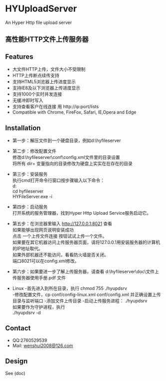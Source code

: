 # HYUploadServer
An Hyper Http file upload server

## 高性能HTTP文件上传服务器

## Features
- 大文件HTTP上传，文件大小不受限制
- HTTP上传断点续传支持
- 支持HTML5浏览器上传进度显示
- 支持IE8及以下浏览器上传进度显示
- 支持1000个实时并发连接
- 无缓冲即时写入
- 支持查看客户在线连接 用 http://ip:port/lists 
- Compatible with Chrome, FireFox, Safari, IE,Opera and Edge

## Installation
- 第一步：解压文件到一个硬盘目录，例如d:\hyfileserver

- 第二步：修改配置文件 <br>
        修改d:\hyfileserver\conf\config.xml文件里的目录设置 <br>
        将所有 dir= 变量指向的目录修改为硬盘上实实在在存在的目录 <br>
        
- 第三步：安装服务 <br/>
        执行cmd打开命令行窗口按步骤输入以下命令： <br/>
        d:  <br/>
        cd hyfileserver<br/>
        HYFileServer.exe -i  <br/>   
        
- 第四步：启动服务 <br/>
        打开系统的服务管理器，找到Hyper Http Upload Service服务启动它。
                
- 第五步：在浏览器里输入 http://127.0.0.1:8021 查看 <br>
        如果能够出现网页说明安装成功 <br>
        点击 一个上传文件连接 按钮试试上传一个文件。 <br>
        如果要在其它机器访问上传服务器页面，请将127.0.0.1用安装服务器的计算机的IP地址取代。 <br>
        如果外部机器还不能访问，看看防火墙是否关闭。 <br>
        端口8021可以在config.xml修改。
- 第六步：如果要进一步了解上传服务器，请查看 d:\hyfileserver\doc\文件上传服务器使用手册.pdf 文件

- Linux
  -首先进入到所在目录，执行 chmod 755 ./hyupdsrv  <br>
  -修改配置文件，cp conf/config-linux.xml conf/config.xml 并正确设置上传目录与监听端口
  -添加文件上传目录
  -启动上传服务进程：
  ./hyupdsrv  <br>
  如果要作为守护进程，执行  <br>
  ./hyupdsrv -d

## Contact
- QQ:2760529539
- Mail: wenshui2008@126.com

## Design
See (doc)






